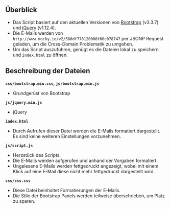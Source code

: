 ## Überblick
* Das Script basiert auf den aktuellen Versionen von [Bootstrap](http://getbootstrap.com/) (v3.3.7) und [jQuery](https://jquery.com/) (v1.12.4).
* Die E-Mails werden von `http://www.mocky.io/v2/580df778120000f60c078747` per JSONP Request geladen, um die Cross-Domain Problematik zu umgehen.
* Um das Script auszuführen, genügt es die Dateien lokal zu speichern und `index.html` zu öffnen.

## Beschreibung der Dateien
**`css/bootstrap.min.css`, `js/bootstrap.min.js`**
* Grundgerüst von Bootstrap

**`js/jquery.min.js`**
* jQuery

**`index.html`**
* Durch Aufrufen dieser Datei werden die E-Mails formatiert dargestellt. Es sind keine weiteren Einstellungen vorzunehmen.
  
**`js/script.js`**
* Herzstück des Scripts.
* Die E-Mails werden aufgerufen und anhand der Vorgaben formatiert.
* Ungelesene E-Mails werden fettgedruckt angezeigt, wobei mit einem Klick auf eine E-Mail diese nicht mehr fettgedruckt dargestellt wird.

**`css/css.css`**
* Diese Datei beinhaltet Formatierungen der E-Mails.
* Die Stile der Bootstrap Panels werden teilweise überschrieben, um Platz zu sparen.
